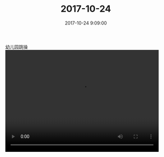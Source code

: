 ﻿---
title: "2017-10-24"
date: 2017-10-24 9:09:00
tags: 视频
categories: 其他人
---
幼儿园跳操
<video src="http://oy07drb41.bkt.clouddn.com/f9f7dcfb3325ebf6c408045259426e98.mp4" width="480" height="320" controls>
your browser does not support the video tag
</video>
